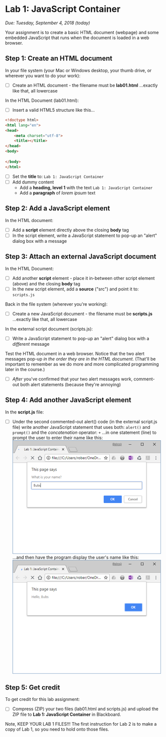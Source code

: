 # Lab 1: JavaScript Container
*Due: Tuesday, September 4, 2018 (today)*

Your assignment is to create a basic HTML document (webpage) and some embedded JavaScript that runs when the document is loaded in a web browser.

## Step 1: Create an HTML document

In your file system (your Mac or Windows desktop, your thumb drive, or wherever you want to do your work):

- [ ] Create an HTML document - the filename must be **lab01.html** ...exactly like that, all lowercase

In the HTML Document (lab01.html):
- [ ] Insert a valid HTML5 structure like this...

```html
<!doctype html>
<html lang="en">
<head>
	<meta charset="utf-8">
	<title></title>
</head>
<body>

</body>
</html>
```

- [ ] Set the **title** to: `Lab 1: JavaScript Container`
- [ ] Add dummy content
  - Add a **heading, level 1** with the text `Lab 1: JavaScript Container`
  - Add a **paragraph** of *lorem ipsum* text

## Step 2: Add a JavaScript element

In the HTML document:

- [ ] Add a **script** element directly above the closing **body** tag
- [ ] In the script element, write a JavaScript statement to pop-up an "alert" dialog box with a message

## Step 3: Attach an external JavaScript document

In the HTML Document:

- [ ] Add another **script** element - place it in-between other script element (above) and the closing **body** tag
- [ ] In the new script element, add a **source** ("src") and point it to: `scripts.js`

Back in the file system (wherever you're working):

- [ ] Create a new JavaScript document - the filename must be **scripts.js** ...exactly like that, all lowercase

In the external script document (scripts.js):

- [ ] Write a JavaScript statement to pop-up an "alert" dialog box with a *different* message

Test the HTML document in a web browser.  Notice that the two alert messages pop-up *in the order they are in the HTML document.*  (That'll be important to remember as we do more and more complicated programming later in the course.)

- [ ] *After* you've confirmed that your two alert messages work, comment-out both alert statements (because they're annoying)

## Step 4: Add another JavaScript element

In the **script.js** file:

- [ ] Under the second commented-out alert() code (in the external script.js file) write another JavaScript statement that uses both: `alert()` and `prompt()` and the *concatenation* operator: `+` ...in one statement (line) to prompt the user to enter their name like this:
  ![1531016039795](media/figure1.png)
  <br>...and then have the program display the user's name like this:<br>
  ![1531016055543](media/figure2.png)


## Step 5: Get credit

To get credit for this lab assignment:

- [ ] Compress (ZIP) your two files (lab01.html and scripts.js) and upload the ZIP file to **Lab 1: JavaScript Container** in Blackboard.

Note, KEEP YOUR LAB 1 FILES!!!  The first instruction for Lab 2 is to make a copy of Lab 1, so you need to hold onto those files.